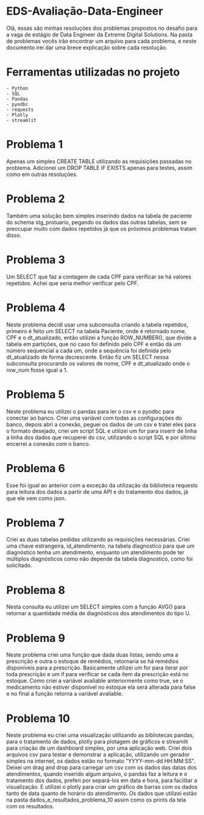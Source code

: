 # EDS-Avaliação-Data-Engineer
Olá, essas são minhas resoluções dos problemas propostos no desafio para a vaga de estágio de Data Engineer da Extreme Digital Solutions. Na pasta de problemas vocês irão encontrar um arquivo para cada problema, e neste documento irei dar uma breve explicação sobre cada resolução.

# Ferramentas utilizadas no projeto
    - Python
    - SQL
    - Pandas
    - pyodbc
    - requests
    - Plotly
    - streamlit


# Problema 1
Apenas um simples CREATE TABLE utilizando as requisições passadas no problema. Adicionei um DROP TABLE IF EXISTS apenas para testes, assim como em outras resoluções.

# Problema 2
Também uma solução bem simples inserindo dados na tabela de paciente do schema stg_protuario, pegando os dados das outras tabelas, sem se preocupar muito com dados repetidos já que os próximos problemas tratam disso.

# Problema 3
Um SELECT que faz a contagem de cada CPF para verificar se há valores repetidos. Achei que seria melhor verificar pelo CPF.

# Problema 4
Neste problema decidi usar uma subconsulta criando a tabela repetidos, primeiro é feito um SELECT na tabela Paciente, onde é retornado nome, CPF e o dt_atualizado, então utilizei a função ROW_NUMBER(), que divide a tabela em partições, que no caso foi definido pelo CPF e então dá um número sequencial a cada um, onde a sequência foi definida pelo dt_atualizado de forma decrescente. Então fiz um SELECT nessa subconsulta procurando os valores de nome, CPF e dt_atualizado onde o row_num fosse igual a 1.

# Problema 5
Neste problema eu utilizei o pandas para ler o csv e o pyodbc para conectar ao banco. Criei uma variável com todas as configurações do banco, depois abri a conexão, peguei os dados de um csv e tratei eles para o formato desejado, criei um script SQL e utilizei um for para inserir de linha a linha dos dados que recuperei do csv, utilizando o script SQL e por último encerrei a conexão com o banco.

# Problema 6
Esse foi igual ao anterior com a exceção da utilização da biblioteca requests para leitura dos dados a partir de uma API e do tratamento dos dados, já que ele vem como json.

# Problema 7
Criei as duas tabelas pedidas utilizando as requisições necessárias. Criei uma chave estrangeira, id_atendimento, na tabela diagnostico para que um diagnóstico tenha um atendimento, enquanto um atendimento pode ter múltiplos diagnósticos como não depende da tabela diagnostico, como foi solicitado.

# Problema 8
Nesta consulta eu utilizei um SELECT simples com a função AVG() para retornar a quantidade média de diagnósticos dos atendimentos do tipo U.

# Problema 9
Neste problema criei uma função que dada duas listas, sendo uma a prescrição e outra o estoque de remédios, retornaria se há remédios disponíveis para a prescrição. Basicamente utilizei um for para iterar por toda prescrição e um if para verificar se cada item da prescrição está no estoque. Como criei a variável avaliable anteriormente como true, se o medicamento não estiver disponível no estoque ela será alterada para false e no final a função retorna a variável avaliable.

# Problema 10
Neste problema eu criei uma visualização utilizando as bibliotecas pandas, para o tratamento de dados, plotly para plotagem de gráficos e streamlit para criação de um dashboard simples, por uma aplicação web. Criei dois arquivos csv para testar e demonstrar a aplicação, utilizando um gerador simples na internet, os dados estão no formato "YYYY-mm-dd HH:MM:SS". Deixei um drag and drop para carregar um csv com os dados das datas dos atendimentos, quando inserido algum arquivo, o pandas faz a leitura e o tratamento dos dados, preferi por separá-los em data e hora, para facilitar a visualização. E utilizei o plotly para criar um gráfico de barras com os dados tanto de data quanto de horário do atendimento. Os dados que utilizei estão na pasta dados_e_resultados_problema_10 assim como os prints da tela com os resultados.